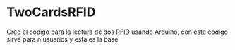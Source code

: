# TwoCardsRFID
Creo el código para la lectura de dos RFID usando Arduino, con este codigo sirve para n usuarios y esta es la base 
